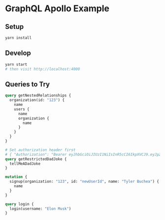 # GraphQL Apollo Example

## Setup

```bash
yarn install
```

## Develop

```bash
yarn start
# then visit http://localhost:4000
```

## Queries to Try

```graphql
query getNestedRelationships {
  organization(id: "123") {
    name
    users {
      name
      organization {
        name
      }
    }
  }
}

# Set authorization header first
# { "Authorization": "Bearer eyJhbGciOiJIUzI1NiIsInR5cCI6IkpXVCJ9.eyJpZCI6ImFiYyIsImlhdCI6MTUzMjQ1NDE4MH0.U2IXOLpKqcPLCtzIasl_U8cK_I5tDMAW_CPN5szzhwA" }
query getRestrictedDadJoke {
  tellMeADadJoke
}

mutation {
  signup(organization: "123", id: "newUserId", name: "Tyler Buchea") {
    name
  }
}

query login {
  login(username: "Elon Musk")
}
```
